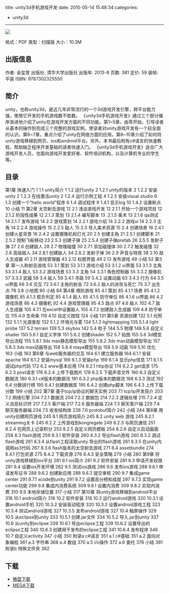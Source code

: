 title: unity3d手机游戏开发
date: 2015-05-14 15:48:34
categories:
  - unity3d
---

![](http://img4.douban.com/lpic/s27299807.jpg)

格式：PDF
类型：扫描版
大小：10.3M

<!--more-->

## 出版信息 ##

作者: 金玺曾 
出版社: 清华大学出版社
出版年: 2013-8
页数: 381
定价: 59
装帧: 平装
ISBN: 9787302325550

## 简介 ##

unity，也称unity3d，是近几年非常流行的一个3d游戏开发引擎，跨平台能力强，使用它开发的手机游戏数不胜数。
《unity3d手机游戏开发》通过三个部分循序渐进地介绍了unity在游戏开发方面的不同功能。第1~5章，由零开始，引导读者从基本的操作到完成三个完整的游戏实例，使读者对unity游戏开发有一个较全面的认识。第6~7章，重点介绍了unity在网络方面的应用。第8~10章介绍了如何将unity游戏移植到网页、ios和android平台。另外，本书最后附有c#语言的快速教程，帮助缺乏程序开发基础的读者快速入门。
《unity3d手机游戏开发》适合广大游戏开发人员，也面向游戏开发爱好者、软件培训机构，以及计算机专业的学生等。

## 目录 ##

第1章 快速入门 1
1.1 unity简介 1
1.2 运行unity 2
1.2.1 unity的版本 2
1.2.2 安装unity 2
1.2.3 在线激活unity 2
1.2.4 运行示例工程 4
1.2.5 安装visual studio 6
1.3 创建一个“hello world”程序 6
1.4 调试程序 9
1.4.1 显示log 10
1.4.2 设置断点 10
小结 11
第2章 太空射击游戏 12
2.1 浅谈游戏开发 12
2.1.1 开始一个游戏项目 12
2.1.2 阶段性成果 12
2.1.3 策划 13
2.1.4 编写脚本 13
.2.1.5 美术 13
2.1.6 qa测试 14
2.1.7 发布游戏 14
2.2 游戏策划 14
2.2.1 游戏介绍 14
2.2.2 游戏ui 14
2.2.3 主角 14
2.2.4 游戏操作 15
2.2.5 敌人 15
2.3 导入美术资源 15
2.4 创建场景 16
2.4.1 创建火星背景 16
2.4.2 设置摄像机和灯光 20
2.5 创建主角 21
2.5.1 创建脚本 21
2.5.2 控制飞船移动 23
2.5.3 创建子弹 25
2.5.4 创建子弹prefab 26
2.5.5 发射子弹 27
2.6 创建敌人 28
2.7 物理碰撞 30
2.7.1 添加碰撞体 30
2.7.2 触发碰撞 32
2.8 高级敌人 34
2.8.1 创建敌人 34
2.8.2 发射子弹 36
2.9 声音与特效 38
2.10 敌人生成器 41
2.11 游戏管理器 43
2.12 标题界面 48
2.13 发布游戏 49
小结 52
第3章 第一人称射击游戏 53
3.1 策划 53
3.1.1 游戏介绍 53
3.1.2 ui界面 53
3.1.3 主角 53
3.1.4 敌人 53
3.2 游戏场景 53
3.3 主角 54
3.3.1 角色控制器 55
3.3.2 摄像机 57
3.3.3 武器 58
3.4 敌人 59
3.4.1 寻路 59
3.4.2 设置动画 63
3.4.3 行为 64
3.5 ui界面 68
3.6 交互 72
3.6.1 主角的射击 72
3.6.2 敌人的进攻与死亡 75
3.7 出生点 78
3.8 小地图 80
小结 84
第4章 塔防游戏 85
4.1 策划 85
4.1.1 场景 85
4.1.2 摄像机 85
4.1.3 胜负判定 85
4.1.4 敌人 85
4.1.5 防守单位 86
4.1.6 ui界面 86
4.2 游戏场景 86
4.3 摄像机 92
4.4 游戏管理器 95
4.5 路点 97
4.6 敌人 102
4.7 敌人生成器 105
4.7.1 在excel中设置敌人 105
4.7.2 创建敌人生成器 109
4.8 防守单位 115
4.9 生命条 119
4.10 自定义按钮 124
小结 131
第5章 资源创建 132
5.1 光照 132
5.1.1 光源类型 132
5.1.2 环境光与雾 134
5.1.3 lightmapping 135
5.1.4 light probe 137
5.2 terrain 139
5.3 skybox 142
5.4 粒子 144
5.5 物理 148
5.6 自定义shader 150
5.6.1 自定义字体 151
5.6.2 创建shader 152
5.7 贴图 155
5.8 3d模型导出流程 155
5.8.1 3ds max静态模型导出 155
5.8.2 3ds max动画模型导出 157
5.8.3 3ds max动画导出 158
5.8.4 maya模型导出 158
5.9 动画 159
5.10 优化 163
小结 163
第6章 与web服务器的交互 164
6.1 建立服务器 164
6.1.1 安装apache 164
6.1.2 安装mysql 166
6.1.3 安装php 169
6.1.4 显示php信息 171
6.1.5 调试php代码 172
6.2 www基本应用 174
6.2.1 http协议 174
6.2.2 get请求 175
6.2.3 post请求 176
6.2.4 上传下载图片 178
6.2.5 下载声音文件 180
6.3 自定义数据流 180
6.3.1 c#版本的数据流 181
6.3.2 php版本的数据流 188
6.3.3 测试 192
6.4 分数排行榜 195
6.4.1 创建数据库 195
6.4.2 创建php脚本 196
6.4.3 上传下载分数 199
小结 202
第7章 基于tcp/ip协议的聊天实例 203
7.1 tcp/ip开发简介 203
7.2 网络引擎 204
7.2.1 数据流 204
7.2.2 数据包 214
7.2.3 逻辑处理 215
7.2.4 定义消息标识符 217
7.2.5 客户端 217
7.2.6 服务器端 224
7.3 聊天客户端 229
7.4 聊天服务器端 234
7.5 收发结构体 238
7.6 protobuf简介 242
小结 244
第8章 用unity创建网页游戏 245
8.1 网页游戏简介 245
8.2 unity web 游戏 245
8.2.1 streaming关卡 245
8.2.2 上传游戏到kongregate 249
8.2.3 与网页通信 251
8.2.4 在网页上记录积分 253
8.2.5 自定义网页模板 254
8.2.6 自定义启动画面 258
8.3 flash游戏 259
8.3.1 软件安装 260
8.3.2 导出flash游戏 260
8.3.3 调试flash游戏 261
8.3.4 从flash工程读取unity 导出的flash游戏 261
8.3.5 在unity内调用as3代码 267
8.3.6 flash版本的太空射击游戏 271
8.4 assetbundle 274
8.4.1 打包资源 275
8.4.2 下载资源 276
8.4.3 安全策略 279
小结 280
第9章 将unity游戏移植到ios平台 281
9.1 ios简介 281
9.2 软件安装 281
9.3 申请开发权限 281
9.4 设置ios开发环境 282
9.5 测试ios游戏 286
9.6 发布ios游戏 288
9.6.1 申请发布证书 288
9.6.2 创建新应用 288
9.6.3 提交审核 290
9.7 集成game center 291
9.7.1 xcode到unity 291
9.7.2 设置高分榜和成就 297
9.7.3 实现game center功能 299
9.8 集成内消费系统 309
9.8.1 设置内消费 309
9.8.2 实现内消费 310
9.9 本地存储位置 317
小结 317
第10章 将unity游戏移植到android平台 318
10.1 android简介 318
10.2 软件安装 318
10.3 运行android游戏 320
10.3.1 设置android手机 320
10.3.2 安装驱动程序 320
10.3.3 设置android游戏工程 323
10.3.4 测试android游戏 327
10.3.5 发布android游戏 327
10.4 触屏操作 329
10.5 从eclipse到unity 333
10.5.1 创建.jar文件 334
10.5.2 导入.jar到unity 337
10.6 从unity到eclipse 339
10.6.1 导出eclipse工程 339
10.6.2 设置导出的eclipse工程 340
10.6.3 创建用于发布的eclipse工程 341
10.6.4 发布程序 346
10.7 自定义activity 347
小结 350
附录a c#语言 351
a.1 c#基础 351
a.2 面向对象编程 361
a.3 字符串 368
a.4 数组 370
a.5 i/o操作 372
a.6 委托 376
小结 381
附录b 特殊文件夹 382

## 下载 ##

+ [微盘下载](http://vdisk.weibo.com/s/aADaW4YRE_WCu)
+ [MEGA下载](https://mega.co.nz/#!SdNSnDJA!TABV9odbOQE0b-PyP7fMeq3Iaa-8Oh4gi3b3uxKoIdI)